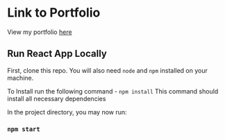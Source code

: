 # Link to Portfolio

View my portfolio [here](https://AdamWeber05.github.io/react-portfolio)

## Run React App Locally

First, clone this repo. You will also need `node` and `npm` installed on your machine.

To Install run the following command - `npm install` This command should install all necessary dependencies

In the project directory, you may now run: 
### `npm start`